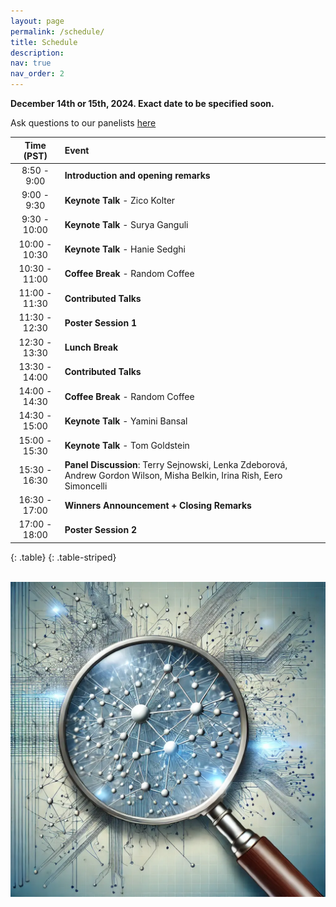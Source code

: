 ```yaml
---
layout: page
permalink: /schedule/
title: Schedule
description:
nav: true
nav_order: 2
---
```

**December 14th or 15th, 2024. Exact date to be specified soon.**

Ask questions to our panelists  <a href="https://forms.gle/Caxz8EuCzp7mX9Y77">here</a>
    

| **Time (PST)** | **Event** |
| :------:   | :------- |
| 8:50 - 9:00 | **Introduction and opening remarks** |
| 9:00 - 9:30 | **Keynote Talk** - Zico Kolter |
| 9:30 - 10:00 | **Keynote Talk** - Surya Ganguli|
| 10:00 - 10:30 | **Keynote Talk** - Hanie Sedghi|
| 10:30 - 11:00 | **Coffee Break** - Random Coffee |
| 11:00 - 11:30 | **Contributed Talks** |
| 11:30 - 12:30 | **Poster Session 1** |
| 12:30 - 13:30 | **Lunch Break** |
| 13:30 - 14:00 | **Contributed Talks** |
| 14:00 - 14:30 | **Coffee Break** - Random Coffee |
| 14:30 - 15:00 | **Keynote Talk** - Yamini Bansal|
| 15:00 - 15:30 | **Keynote Talk** - Tom Goldstein|
| 15:30 - 16:30 | **Panel Discussion**: Terry Sejnowski, Lenka Zdeborová, Andrew Gordon Wilson, Misha Belkin, Irina Rish, Eero Simoncelli |
| 16:30 - 17:00 | **Winners Announcement + Closing Remarks** |
| 17:00 - 18:00 | **Poster Session 2** | 
{: .table}
{: .table-striped}

<br>

<div style="text-align: center;">
  <img src="/assets/img/logo3.webp" alt="" />
  <p></p>
</div>
